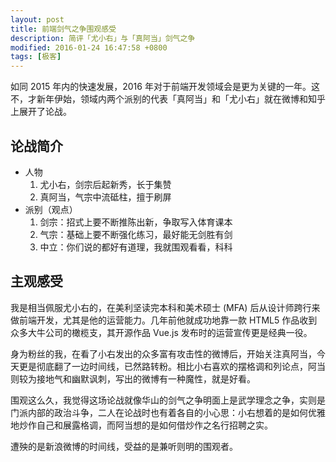 ```yaml
---
layout: post
title: 前端剑气之争围观感受
description: 简评「尤小右」与「真阿当」剑气之争
modified: 2016-01-24 16:47:58 +0800
tags: [极客]
---
```

如同 2015 年内的快速发展，2016 年对于前端开发领域会是更为关键的一年。这不，才新年伊始，领域内两个派别的代表「真阿当」和「尤小右」就在微博和知乎上展开了论战。

## 论战简介

- 人物
  1. 尤小右，剑宗后起新秀，长于集赞
  2. 真阿当，气宗中流砥柱，擅于刷屏
- 派别（观点）
  1. 剑宗：招式上要不断推陈出新，争取写入体育课本
  2. 气宗：基础上要不断强化练习，最好能无剑胜有剑
  3. 中立：你们说的都好有道理，我就围观看看，科科

## 主观感受

我是相当佩服尤小右的，在美利坚读完本科和美术硕士 (MFA) 后从设计师跨行来做前端开发，尤其是他的运营能力。几年前他就成功地靠一款 HTML5 作品收到众多大牛公司的橄榄支，其开源作品 Vue.js 发布时的运营宣传更是经典一役。

身为粉丝的我，在看了小右发出的众多富有攻击性的微博后，开始关注真阿当，今天更是彻底翻了一边时间线，已然路转粉。相比小右喜欢的摆格调和列论点，阿当则较为接地气和幽默讽刺，写出的微博有一种魔性，就是好看。

围观这么久，我觉得这场论战就像华山的剑气之争明面上是武学理念之争，实则是门派内部的政治斗争，二人在论战时也有着各自的小心思：小右想着的是如何优雅地炒作自己和展露格调，而阿当想的是如何借炒作之名行招聘之实。

遭殃的是新浪微博的时间线，受益的是兼听则明的围观者。
